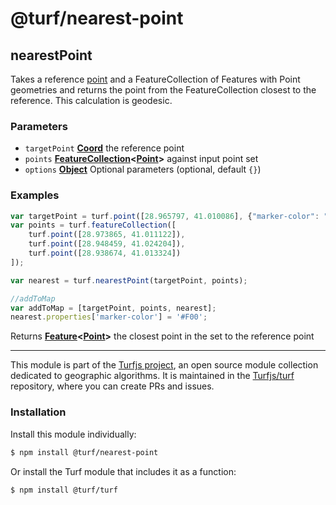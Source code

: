 # @turf/nearest-point

<!-- Generated by documentation.js. Update this documentation by updating the source code. -->

## nearestPoint

Takes a reference [point][1] and a FeatureCollection of Features
with Point geometries and returns the
point from the FeatureCollection closest to the reference. This calculation
is geodesic.

### Parameters

*   `targetPoint` **[Coord][2]** the reference point
*   `points` **[FeatureCollection][3]<[Point][4]>** against input point set
*   `options` **[Object][5]** Optional parameters (optional, default `{}`)

### Examples

```javascript
var targetPoint = turf.point([28.965797, 41.010086], {"marker-color": "#0F0"});
var points = turf.featureCollection([
    turf.point([28.973865, 41.011122]),
    turf.point([28.948459, 41.024204]),
    turf.point([28.938674, 41.013324])
]);

var nearest = turf.nearestPoint(targetPoint, points);

//addToMap
var addToMap = [targetPoint, points, nearest];
nearest.properties['marker-color'] = '#F00';
```

Returns **[Feature][6]<[Point][4]>** the closest point in the set to the reference point

[1]: https://tools.ietf.org/html/rfc7946#section-3.1.2

[2]: https://tools.ietf.org/html/rfc7946#section-3.1.1

[3]: https://tools.ietf.org/html/rfc7946#section-3.3

[4]: https://tools.ietf.org/html/rfc7946#section-3.1.2

[5]: https://developer.mozilla.org/docs/Web/JavaScript/Reference/Global_Objects/Object

[6]: https://tools.ietf.org/html/rfc7946#section-3.2

<!-- This file is automatically generated. Please don't edit it directly:
if you find an error, edit the source file (likely index.js), and re-run
./scripts/generate-readmes in the turf project. -->

---

This module is part of the [Turfjs project](http://turfjs.org/), an open source
module collection dedicated to geographic algorithms. It is maintained in the
[Turfjs/turf](https://github.com/Turfjs/turf) repository, where you can create
PRs and issues.

### Installation

Install this module individually:

```sh
$ npm install @turf/nearest-point
```

Or install the Turf module that includes it as a function:

```sh
$ npm install @turf/turf
```
